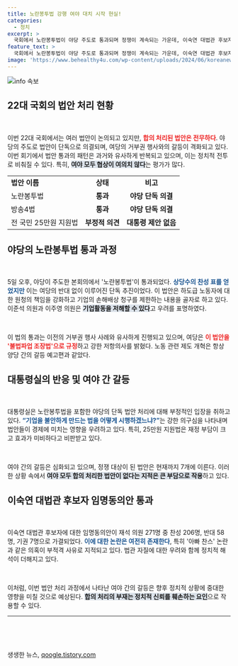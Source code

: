 ```yaml
---
title: 노란봉투법 강행 여야 대치 시작 현실!
categories:
  - 정치
excerpt: >
  국회에서 노란봉투법이 야당 주도로 통과되며 정쟁이 계속되는 가운데, 이숙연 대법관 후보자 임명안도 가결됐다. 한쪽의 강행과 다른쪽의 반발 속, 합의 없는 법안 처리에 대한 비판이 일고 있다.
feature_text: >
  국회에서 노란봉투법이 야당 주도로 통과되며 정쟁이 계속되는 가운데, 이숙연 대법관 후보자 임명안도 가결됐다. 한쪽의 강행과 다른쪽의 반발 속, 합의 없는 법안 처리에 대한 비판이 일고 있다.
image: 'https://www.behealthy4u.com/wp-content/uploads/2024/06/koreanews.jpg'
---
```


<p><img src="https://www.behealthy4u.com/wp-content/uploads/2024/06/koreanews.jpg" alt="info 속보" /></p>

<h2 data-ke-size="size26">22대 국회의 법안 처리 현황</h2>

<p data-ke-size="size16">&nbsp;</p>

<p>이번 22대 국회에서는 여러 법안이 논의되고 있지만, <b><span style="color: #ee2323;">합의 처리된 법안은 전무하다</span></b>. 야당의 주도로 법안이 단독으로 의결되며, 여당의 거부권 행사와의 갈등이 격화되고 있다. 이번 회기에서 법안 통과의 패턴은 과거와 유사하게 반복되고 있으며, 이는 정치적 전투로 비춰질 수 있다. 특히, <b><span style="background-color: #21538527;">여야 모두 협상이 여의치 않다</span></b>는 평가가 많다. </p>

<table>
<tr>
<td><b>법안 이름</b></td>
<td style="text-align: center; height: 17px;"><b>상태</b></td>
<td style="text-align: center; height: 17px;"><b>비고</b></td>
</tr>
<tr>
<td>노란봉투법</td>
<td style="text-align: center; height: 17px;"><b>통과</b></td>
<td style="text-align: center; height: 17px;"><b>야당 단독 의결</b></td>
</tr>
<tr>
<td>방송4법</td>
<td style="text-align: center; height: 17px;"><b>통과</b></td>
<td style="text-align: center; height: 17px;"><b>야당 단독 의결</b></td>
</tr>
<tr>
<td>전 국민 25만원 지원법</td>
<td style="text-align: center; height: 17px;"><b>부정적 의견</b></td>
<td style="text-align: center; height: 17px;"><b>대통령 제안 없음</b></td>
</tr>
</table>

<h2 data-ke-size="size26">야당의 노란봉투법 통과 과정</h2>

<p data-ke-size="size16">&nbsp;</p>

<p>5일 오후, 야당이 주도한 본회의에서 '노란봉투법'이 통과되었다. <b><span style="color: #1a5490;">상당수의 찬성 표를 얻었지만</span></b> 이는 여당의 반대 없이 이루어진 단독 추진이었다. 이 법안은 하도급 노동자에 대한 원청의 책임을 강화하고 기업의 손해배상 청구를 제한하는 내용을 골자로 하고 있다. 이준석 의원과 이주영 의원은 <b><span style="background-color: #21538527;">기업활동을 저해할 수 있다</span></b>고 우려를 표명하였다. </p>

<p data-ke-size="size16">&nbsp;</p>

<p>이 법의 통과는 이전의 거부권 행사 사례와 유사하게 진행되고 있으며, 여당은 <b><span style="color: #ee2323;">이 법안을 '불법파업 조장법'으로 규정</span></b>하고 강한 저항의사를 밝혔다. 노동 관련 제도 개혁은 항상 양당 간의 갈등 예고편과 같았다.</p>

<h2 data-ke-size="size26">대통령실의 반응 및 여야 간 갈등</h2>

<p data-ke-size="size16">&nbsp;</p>

<p>대통령실은 노란봉투법을 포함한 야당의 단독 법안 처리에 대해 부정적인 입장을 취하고 있다. <b><span style="color: #1a5490;">“기업을 불안하게 만드는 법을 어떻게 시행하겠느냐?”</span></b>는 강한 의구심을 나타내며 법안들이 경제에 미치는 영향을 우려하고 있다. 특히, 25만원 지원법은 재정 부담이 크고 효과가 미비하다고 비판받고 있다. </p>

<p data-ke-size="size16">&nbsp;</p>

<p>여야 간의 갈등은 심화되고 있으며, 정쟁 대상이 된 법안은 현재까지 7개에 이른다. 이러한 상황 속에서 <b><span style="background-color: #21538527;">여야 모두 합의 처리한 법안이 없다는 지적은 큰 부담으로 작용</span></b>하고 있다.</p>

<h2 data-ke-size="size26">이숙연 대법관 후보자 임명동의안 통과</h2>

<p data-ke-size="size16">&nbsp;</p>

<p>이숙연 대법관 후보자에 대한 임명동의안이 재석 의원 271명 중 찬성 206명, 반대 58명, 기권 7명으로 가결되었다. <b><span style="color: #1a5490;">이에 대한 논란은 여전히 존재한다</span></b>, 특히 '아빠 찬스' 논란과 같은 의혹이 부적격 사유로 지적되고 있다. 법관 자질에 대한 우려와 함께 정치적 해석이 더해지고 있다.</p>

<p data-ke-size="size16">&nbsp;</p>

<p>이처럼, 이번 법안 처리 과정에서 나타난 여야 간의 갈등은 향후 정치적 상황에 중대한 영향을 미칠 것으로 예상된다. <b><span style="background-color: #21538527;">합의 처리의 부재는 정치적 신뢰를 훼손하는 요인</span></b>으로 작용할 수 있다. </p>

<hr>

<p data-ke-size="size16">&nbsp;</p>

<p data-ke-size="size16">&nbsp;</p>
생생한 뉴스, <a href="https://qoogle.tistory.com" rel="dofollow">qoogle.tistory.com</a>


